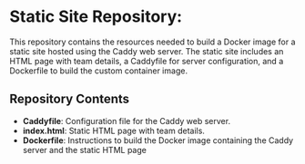 # Static Site Repository:

This repository contains the resources needed to build a Docker image for a static site hosted using the Caddy web server. The static site includes an HTML page with team details, a Caddyfile for server configuration, and a Dockerfile to build the custom container image.

## Repository Contents

- **Caddyfile**: Configuration file for the Caddy web server.
- **index.html**: Static HTML page with team details.
- **Dockerfile**: Instructions to build the Docker image containing the Caddy server and the static HTML page
